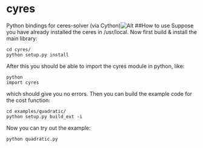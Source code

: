 cyres
=====
Python bindings for ceres-solver (via Cython)![Alt](https://travis-ci.org/mshicom/cyres.svg?branch=master "CI")
##How to use
Suppose you have already installed the ceres in /usr/local.
Now first build &  install the main library:
```
cd cyres/
python setup.py install
```
After this you should be able to import the cyres module in python, like:
```
python
import cyres
```
which should give you no errors. Then you can build the example code for the cost function:
```
cd examples/quadratic/
python setup.py build_ext -i
```
Now you can try out the example:
```
python quadratic.py
```
